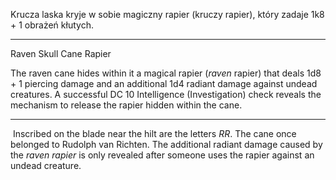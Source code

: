 Krucza laska kryje w sobie magiczny rapier (kruczy rapier), który zadaje 1k8 + 1 obrażeń kłutych.

----

Raven Skull Cane Rapier

The raven cane hides within it a magical rapier (_raven_ rapier) that deals 1d8 + 1 piercing damage and an additional 1d4 radiant damage against undead creatures. A successful DC 10 Intelligence (Investigation) check reveals the mechanism to release the rapier hidden within the cane.

---

 Inscribed on the blade near the hilt are the letters _RR_. The cane once belonged to Rudolph van Richten. The additional radiant damage caused by the _raven rapier_ is only revealed after someone uses the rapier against an undead creature.